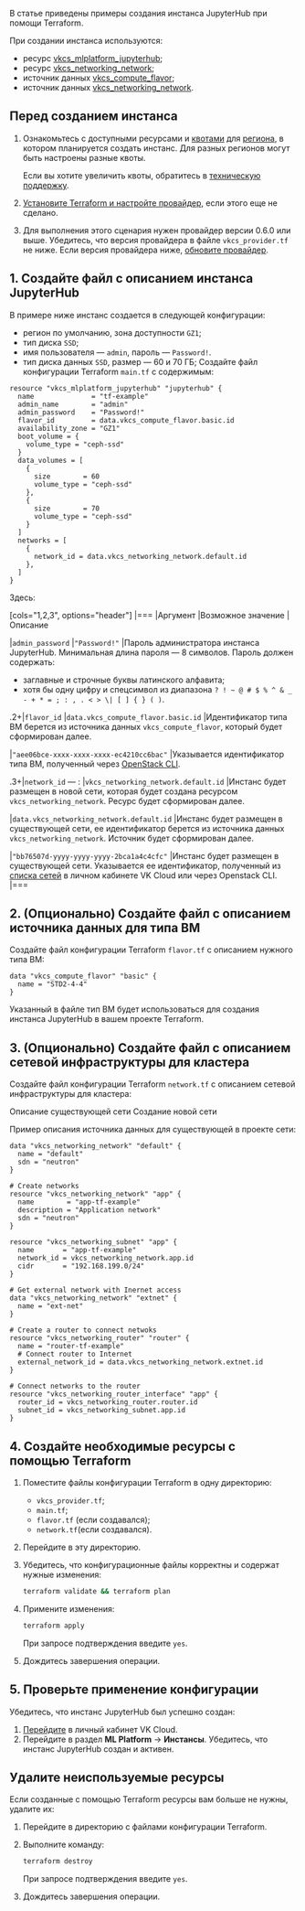 В статье приведены примеры создания инстанса JupyterHub при помощи Terraform.

При создании инстанса используются:

- ресурс [vkcs_mlplatform_jupyterhub](https://github.com/vk-cs/terraform-provider-vkcs/blob/master/docs/resources/mlplatform_jupyterhub.md);
- ресурс [vkcs_networking_network](https://github.com/vk-cs/terraform-provider-vkcs/blob/master/docs/resources/networking_network.md);
- источник данных [vkcs_compute_flavor](https://github.com/vk-cs/terraform-provider-vkcs/blob/master/docs/data-sources/compute_flavor.md);
- источник данных [vkcs_networking_network](https://github.com/vk-cs/terraform-provider-vkcs/blob/master/docs/data-sources/networking_network.md).

## Перед созданием инстанса

1. Ознакомьтесь с доступными ресурсами и [квотами](/ru/base/account/concepts/quotasandlimits) для [региона](/ru/base/account/concepts/regions), в котором планируется создать инстанс. Для разных регионов могут быть настроены разные квоты.

   Если вы хотите увеличить квоты, обратитесь в [техническую поддержку](/ru/contacts).

1. [Установите Terraform и настройте провайдер](../../../quick-start), если этого еще не сделано.

1. Для выполнения этого сценария нужен провайдер версии 0.6.0 или выше. Убедитесь, что версия провайдера в файле `vkcs_provider.tf` не ниже. Если версия провайдера ниже, [обновите провайдер](../../../quick-start#obnovlenie_terraform).

## 1. Создайте файл с описанием инстанса JupyterHub

В примере ниже инстанс создается в следующей конфигурации:

- регион по умолчанию, зона доступности `GZ1`;
- тип диска `SSD`;
- имя пользователя — `admin`, пароль — `Password!`.
- тип диска данных `SSD`, размер — 60 и 70 ГБ;
Создайте файл конфигурации Terraform `main.tf` с содержимым:

```hcl
resource "vkcs_mlplatform_jupyterhub" "jupyterhub" {
  name              = "tf-example"
  admin_name        = "admin"
  admin_password    = "Password!"
  flavor_id         = data.vkcs_compute_flavor.basic.id
  availability_zone = "GZ1"
  boot_volume = {
    volume_type = "ceph-ssd"
  }
  data_volumes = [
    {
      size        = 60
      volume_type = "ceph-ssd"
    },
    {
      size        = 70
      volume_type = "ceph-ssd"
    }
  ]
  networks = [
    {
      network_id = data.vkcs_networking_network.default.id
    },
  ]
}
```

Здесь:

[cols="1,2,3", options="header"]
|===
|Аргумент
|Возможное значение
|Описание

|`admin_password`
|`"Password!"`
|Пароль администратора инстанса JupyterHub. Минимальная длина пароля — 8 символов. Пароль должен содержать:

- заглавные и строчные буквы латинского алфавита;
- хотя бы одну цифру и спецсимвол из диапазона `? ! ~ @ # $ % ^ & _ - + * = ; : , . < > \| [ ] { } ( )`.

.2+|`flavor_id`
|`data.vkcs_compute_flavor.basic.id`
|Идентификатор типа ВМ берется из источника данных `vkcs_compute_flavor`, который будет сформирован далее.

|`"aee06bce-xxxx-xxxx-xxxx-ec4210cc6bac"`
|Указывается идентификатор типа ВМ, полученный через [OpenStack CLI](/ru/manage/tools-for-using-services/openstack-cli).

.3+|`network_id`
— :
|`vkcs_networking_network.default.id`
|Инстанс будет размещен в новой сети, которая будет создана ресурсом `vkcs_networking_network`. Ресурс будет сформирован далее.

|`data.vkcs_networking_network.default.id`
|Инстанс будет размещен в существующей сети, ее идентификатор берется из источника данных `vkcs_networking_network`. Источник будет сформирован далее.

|`"bb76507d-yyyy-yyyy-yyyy-2bca1a4c4cfc"`
|Инстанс будет размещен в существующей сети. Указывается ее идентификатор, полученный из [списка сетей](/ru/networks/vnet/operations/manage-net#prosmotr_spiska_setey_i_podsetey_a_takzhe_informacii_o_nih) в личном кабинете VK Cloud или через Openstack CLI.
|===

## 2. (Опционально) Создайте файл с описанием источника данных для типа ВМ

Создайте файл конфигурации Terraform `flavor.tf` c описанием нужного типа ВМ:

```hcl
data "vkcs_compute_flavor" "basic" {
  name = "STD2-4-4"
}
```

Указанный в файле тип ВМ будет использоваться для создания инстанса JupyterHub в вашем проекте Terraform.

## 3. (Опционально) Создайте файл с описанием сетевой инфраструктуры для кластера

Создайте файл конфигурации Terraform `network.tf` с описанием сетевой инфраструктуры для кластера:

<tabs>
<tablist>
<tab>Описание существующей сети</tab>
<tab>Создание новой сети</tab>
</tablist>
<tabpanel>

Пример описания источника данных для существующей в проекте сети:

```hcl
data "vkcs_networking_network" "default" {
  name = "default"
  sdn = "neutron"
}
```
</tabpanel>
<tabpanel>

```hcl
# Create networks
resource "vkcs_networking_network" "app" {
  name        = "app-tf-example"
  description = "Application network"
  sdn = "neutron"
}

resource "vkcs_networking_subnet" "app" {
  name       = "app-tf-example"
  network_id = vkcs_networking_network.app.id
  cidr       = "192.168.199.0/24"
}

# Get external network with Inernet access
data "vkcs_networking_network" "extnet" {
  name = "ext-net"
}

# Create a router to connect netwoks
resource "vkcs_networking_router" "router" {
  name = "router-tf-example"
  # Connect router to Internet
  external_network_id = data.vkcs_networking_network.extnet.id
}

# Connect networks to the router
resource "vkcs_networking_router_interface" "app" {
  router_id = vkcs_networking_router.router.id
  subnet_id = vkcs_networking_subnet.app.id
}
```

</tabpanel>
</tabs>

## 4. Создайте необходимые ресурсы с помощью Terraform

1. Поместите файлы конфигурации Terraform в одну директорию:
  
   - `vkcs_provider.tf`;
   - `main.tf`;
   - `flavor.tf` (если создавался);
   - `network.tf`(если создавался).

1. Перейдите в эту директорию.
1. Убедитесь, что конфигурационные файлы корректны и содержат нужные изменения:

   ```bash
   terraform validate && terraform plan
   ```

1. Примените изменения:

   ```bash
   terraform apply
   ```

   При запросе подтверждения введите `yes`.

1. Дождитесь завершения операции.

## 5. Проверьте применение конфигурации

Убедитесь, что инстанс JupyterHub был успешно создан:

1. [Перейдите](https://cloud.vk.com/app/) в личный кабинет VK Cloud.
1. Перейдите в раздел **ML Platform** → **Инстансы**. Убедитесь, что инстанс JupyterHub создан и активен.

## Удалите неиспользуемые ресурсы

Если созданные с помощью Terraform ресурсы вам больше не нужны, удалите их:

1. Перейдите в директорию с файлами конфигурации Terraform.
1. Выполните команду:

   ```bash
   terraform destroy
   ```

   При запросе подтверждения введите `yes`.

1. Дождитесь завершения операции.

